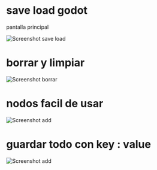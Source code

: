 # save load godot

pantalla principal


![Screenshot save load](https://github.com/emagood/save-load-godot/blob/main/captura/Capturajuhjuj.PNG)

# borrar y limpiar 

![Screenshot borrar](https://github.com/emagood/save-load-godot/blob/main/captura/borrado.PNG)


# nodos facil de usar 

![Screenshot add ](https://github.com/emagood/save-load-godot/blob/main/captura/Captura.PNG)

# guardar todo con key : value 

![Screenshot add ](https://github.com/emagood/save-load-godot/blob/main/captura/nueva%20key.PNG)
